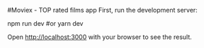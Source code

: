 #Moviex - TOP rated films app
First, run the development server:

npm run dev
#or
yarn dev

Open [http://localhost:3000](http://localhost:3000) with your browser to see the result.
